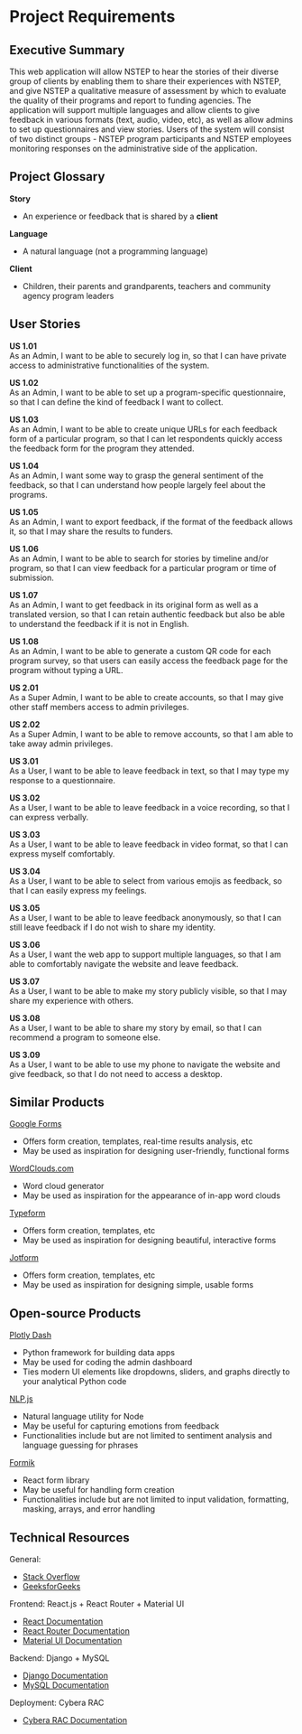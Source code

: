 # Project Requirements

## Executive Summary

This web application will allow NSTEP to hear the stories of their diverse group of clients by enabling them to share their experiences with NSTEP, and give NSTEP a qualitative measure of assessment by which to evaluate the quality of their programs and report to funding agencies. The application will support multiple languages and allow clients to give feedback in various formats (text, audio, video, etc), as well as allow admins to set up questionnaires and view stories. Users of the system will consist of two distinct groups - NSTEP program participants and NSTEP employees monitoring responses on the administrative side of the application.

## Project Glossary

**Story**

- An experience or feedback that is shared by a **client**

**Language**

- A natural language (not a programming language)

**Client**

- Children, their parents and grandparents, teachers and community agency program leaders

## User Stories

**US 1.01**  
As an Admin, I want to be able to securely log in, so that I can have private access to administrative functionalities of the system.

**US 1.02**  
As an Admin, I want to be able to set up a program-specific questionnaire, so that I can define the kind of feedback I want to collect.

**US 1.03**  
As an Admin, I want to be able to create unique URLs for each feedback form of a particular program, so that I can let respondents quickly access the feedback form for the program they attended.

**US 1.04**  
As an Admin, I want some way to grasp the general sentiment of the feedback, so that I can understand how people largely feel about the programs.

**US 1.05**  
As an Admin, I want to export feedback, if the format of the feedback allows it, so that I may share the results to funders.

**US 1.06**  
As an Admin, I want to be able to search for stories by timeline and/or program, so that I can view feedback for a particular program or time of submission.

**US 1.07**  
As an Admin, I want to get feedback in its original form as well as a translated version, so that I can retain authentic feedback but also be able to understand the feedback if it is not in English.

**US 1.08**  
As an Admin, I want to be able to generate a custom QR code for each program survey, so that users can easily access the feedback page for the program without typing a URL.

**US 2.01**  
As a Super Admin, I want to be able to create accounts, so that I may give other staff members access to admin privileges.

**US 2.02**  
As a Super Admin, I want to be able to remove accounts, so that I am able to take away admin privileges.

**US 3.01**  
As a User, I want to be able to leave feedback in text, so that I may type my response to a questionnaire.

**US 3.02**  
As a User, I want to be able to leave feedback in a voice recording, so that I can express verbally.

**US 3.03**  
As a User, I want to be able to leave feedback in video format, so that I can express myself comfortably.

**US 3.04**  
As a User, I want to be able to select from various emojis as feedback, so that I can easily express my feelings.

**US 3.05**  
As a User, I want to be able to leave feedback anonymously, so that I can still leave feedback if I do not wish to share my identity.

**US 3.06**  
As a User, I want the web app to support multiple languages, so that I am able to comfortably navigate the website and leave feedback.

**US 3.07**  
As a User, I want to be able to make my story publicly visible, so that I may share my experience with others.

**US 3.08**  
As a User, I want to be able to share my story by email, so that I can recommend a program to someone else.

**US 3.09**  
As a User, I want to be able to use my phone to navigate the website and give feedback, so that I do not need to access a desktop.

## Similar Products

[Google Forms](https://www.google.ca/forms/about/)

- Offers form creation, templates, real-time results analysis, etc
- May be used as inspiration for designing user-friendly, functional forms

[WordClouds.com](http://wordclouds.com/)

- Word cloud generator
- May be used as inspiration for the appearance of in-app word clouds

[Typeform](http://typeform.com/)

- Offers form creation, templates, etc
- May be used as inspiration for designing beautiful, interactive forms

[Jotform](http://jotform.com/)

- Offers form creation, templates, etc
- May be used as inspiration for designing simple, usable forms

## Open-source Products

[Plotly Dash](https://dash.plotly.com/)

- Python framework for building data apps
- May be used for coding the admin dashboard
- Ties modern UI elements like dropdowns, sliders, and graphs directly to your analytical Python code

[NLP.js](https://www.npmjs.com/package/node-nlp)

- Natural language utility for Node
- May be useful for capturing emotions from feedback
- Functionalities include but are not limited to sentiment analysis and language guessing for phrases

[Formik](https://formik.org/)

- React form library
- May be useful for handling form creation
- Functionalities include but are not limited to input validation, formatting, masking, arrays, and error handling

## Technical Resources

General:

- [Stack Overflow](https://stackoverflow.com/)
- [GeeksforGeeks](https://www.geeksforgeeks.org/)

Frontend: React.js + React Router + Material UI

- [React Documentation](https://reactjs.org/docs/getting-started.html)
- [React Router Documentation](https://v5.reactrouter.com/web/guides/quick-start)
- [Material UI Documentation](https://mui.com/material-ui/getting-started/overview/)

Backend: Django + MySQL

- [Django Documentation](https://docs.djangoproject.com/en/4.1/)
- [MySQL Documentation](https://dev.mysql.com/doc/)

Deployment: Cybera RAC

- [Cybera RAC Documentation](https://wiki.cybera.ca/display/RAC)
